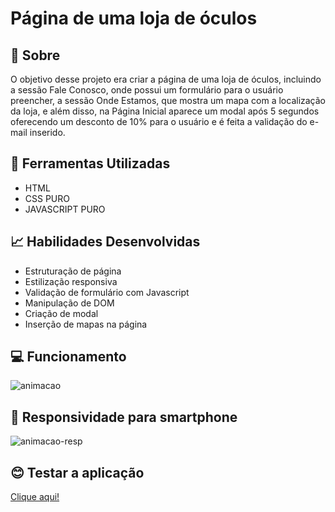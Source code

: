 # Página de uma loja de óculos
 <h2> 💬 Sobre </h2>
 
 O objetivo desse projeto era criar a página de uma loja de óculos, incluindo a sessão Fale Conosco, onde possui um formulário para o usuário preencher, a sessão Onde Estamos, que mostra um mapa com a localização da loja, e além disso, na Página Inicial aparece um modal após 5 segundos oferecendo um desconto de 10% para o usuário e é feita a validação do e-mail inserido.
 
 <h2> 🔧 Ferramentas Utilizadas </h2>
 
 - HTML
 - CSS PURO
 - JAVASCRIPT PURO

 <h2> 📈 Habilidades Desenvolvidas </h2>
 
 - Estruturação de página
 - Estilização responsiva
 - Validação de formulário com Javascript
 - Manipulação de DOM
 - Criação de modal
 - Inserção de mapas na página

 <h2> 💻 Funcionamento </h2>
 
 
 
 
![animacao](https://user-images.githubusercontent.com/106767653/179636965-d3ee41e9-8417-4dde-8546-a36c3a5e0eb0.gif)

<h2> 📱 Responsividade para smartphone </h2>

![animacao-resp](https://user-images.githubusercontent.com/106767653/179637406-5a5ee893-053a-4f4b-ace5-10f8dcbca9f7.gif)

 
 <h2> 😊 Testar a aplicação </h2>
 
 [Clique aqui!](https://carolinebarbara.github.io/page-dark-mode/dark-mode-shoe/)
 
 ##
